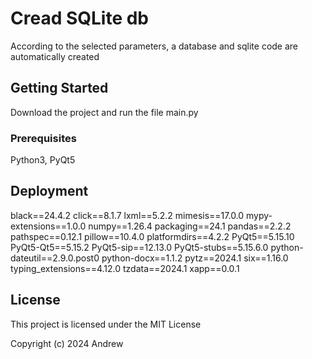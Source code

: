 # Cread SQLite db

According to the selected parameters, a database and sqlite code are automatically created

## Getting Started

Download the project and run the file main.py

### Prerequisites

Python3, PyQt5

## Deployment

black==24.4.2
click==8.1.7
lxml==5.2.2
mimesis==17.0.0
mypy-extensions==1.0.0
numpy==1.26.4
packaging==24.1
pandas==2.2.2
pathspec==0.12.1
pillow==10.4.0
platformdirs==4.2.2
PyQt5==5.15.10
PyQt5-Qt5==5.15.2
PyQt5-sip==12.13.0
PyQt5-stubs==5.15.6.0
python-dateutil==2.9.0.post0
python-docx==1.1.2
pytz==2024.1
six==1.16.0
typing_extensions==4.12.0
tzdata==2024.1
xapp==0.0.1

## License

This project is licensed under the MIT License

Copyright (c) 2024 Andrew
